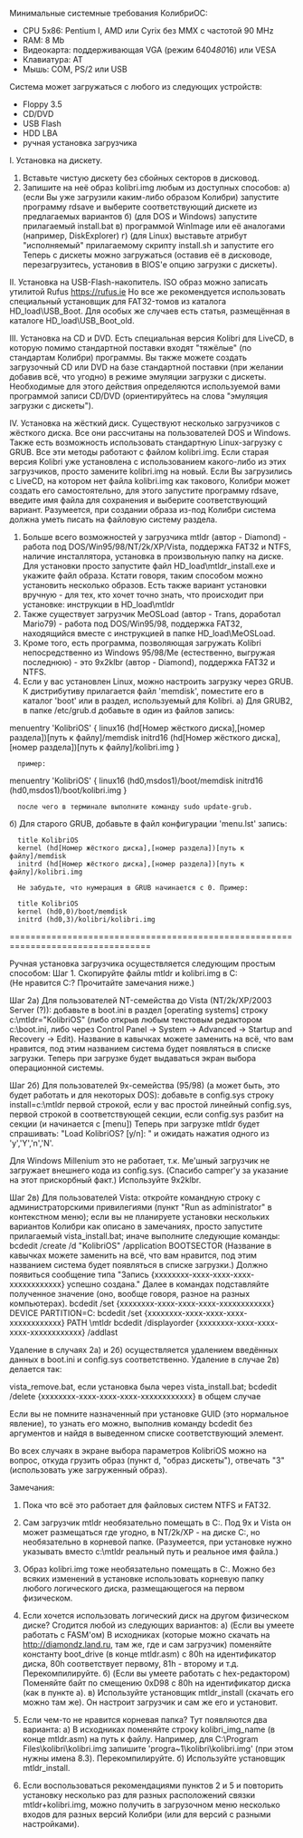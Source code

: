 Минимальные системные требования КолибриОС:
* CPU 5x86: Pentium I, AMD или Cyrix без MMX с частотой 90 MHz
* RAM: 8 Mb
* Видеокарта: поддерживающая VGA (режим 640*480*16) или VESA
* Клавиатура: AT
* Мышь: COM, PS/2 или USB

Система может загружаться с любого из следующих устройств:
- Floppy 3.5
- CD/DVD
- USB Flash
- HDD LBA
- ручная установка загрузчика

I. Установка на дискету.
  1) Вставьте чистую дискету без сбойных секторов в дисковод.
  2) Запишите на неё образ kolibri.img любым из доступных способов:
    а) (если Вы уже загрузили каким-либо образом Колибри) запустите программу
       rdsave и выберите соответствующий дискете из предлагаемых вариантов
    б) (для DOS и Windows) запустите прилагаемый install.bat
    в) программой WinImage или её аналогами (например, DiskExplorer)
    г) (для Linux) выставьте атрибут "исполняемый" прилагаемому скрипту
       install.sh и запустите его
Теперь с дискеты можно загружаться (оставив её в дисководе, перезагрузитесь,
  установив в BIOS'е опцию загрузки с дискеты).

II. Установка на USB-Flash-накопитель.
ISO образ можно записать утилитой Rufus https://rufus.ie
Но все же рекомендуется использовать специальный установщик для FAT32-томов
из каталога HD_load\USB_Boot.
Для особых же случаев есть статья, размещённая в каталоге HD_load\USB_Boot_old.

III. Установка на CD и DVD.
Есть специальная версия Kolibri для LiveCD, в которую помимо стандартной
поставки входят "тяжёлые" (по стандартам Колибри) программы.
Вы также можете создать загрузочный CD или DVD на базе стандартной поставки
(при желании добавив всё, что угодно) в режиме эмуляции загрузки с
дискеты. Необходимые для этого действия определяются используемой вами
программой записи CD/DVD
(ориентируйтесь на слова "эмуляция загрузки с дискеты").

IV. Установка на жёсткий диск.
Существуют несколько загрузчиков с жёсткого диска. Все они рассчитаны на
пользователей DOS и Windows. Также есть возможность использовать стандартную
Linux-загрузку с GRUB. Все эти методы работают с файлом kolibri.img. Если
старая версия Kolibri уже установлена с использованием какого-либо из этих
загрузчиков, просто замените kolibri.img на новый. Если Вы загрузились с
LiveCD, на котором нет файла kolibri.img как такового, Колибри может создать
его самостоятельно, для этого запустите программу rdsave, введите имя файла
для сохранения и выберите соответствующий вариант. Разумеется, при создании
образа из-под Колибри система должна уметь писать на файловую систему раздела.
1) Больше всего возможностей у загрузчика mtldr (автор - Diamond) - работа под
   DOS/Win95/98/NT/2k/XP/Vista, поддержка FAT32 и NTFS, наличие инсталлятора,
   установка в произвольную папку на диске.
   Для установки просто запустите файл HD_load\mtldr_install.exe и укажите
   файл образа. Кстати говоря, таким способом можно установить несколько
   образов. Есть также вариант установки вручную - для тех, кто хочет
   точно знать, что происходит при установке: инструкции в HD_load\mtldr
2) Также существует загрузчик MeOSLoad (автор - Trans, доработал Mario79) -
   работа под DOS/Win95/98, поддержка FAT32,
   находящийся вместе с инструкцией в папке HD_load\MeOSLoad.
3) Кроме того, есть программа, позволяющая загружать Kolibri непосредственно
   из Windows 95/98/Me (естественно, выгружая последнюю) - это 9x2klbr
   (автор - Diamond), поддержка FAT32 и NTFS.
4) Если у вас установлен Linux, можно настроить загрузку через GRUB.
   К дистрибутиву прилагается файл 'memdisk', поместите его в каталог 'boot'
   или в раздел, используемый для Kolibri.
   a) Для GRUB2, в папке /etc/grub.d добавьте в один из файлов запись:

menuentry 'KolibriOS' {
      linux16 (hd[Номер жёсткого диска],[номер раздела])[путь к файлу]/memdisk
      initrd16 (hd[Номер жёсткого диска],[номер раздела])[путь к файлу]/kolibri.img
      }

      пример:

menuentry 'KolibriOS' {
      linux16 (hd0,msdos1)/boot/memdisk
      initrd16 (hd0,msdos1)/boot/kolibri.img
      }

      после чего в терминале выполните команду sudo update-grub.

   б) Для старого GRUB, добавьте в файл конфигурации 'menu.lst' запись:

      title KolibriOS
      kernel (hd[Номер жёсткого диска],[номер раздела])[путь к файлу]/memdisk
      initrd (hd[Номер жёсткого диска],[номер раздела])[путь к файлу]/kolibri.img

      Не забудьте, что нумерация в GRUB начинается с 0. Пример:

      title KolibriOS
      kernel (hd0,0)/boot/memdisk
      initrd (hd0,3)/kolibri/kolibri.img

=================================================================================

Ручная установка загрузчика осуществляется следующим простым способом:
Шаг 1. Скопируйте файлы mtldr и kolibri.img в C:\
	(Не нравится C:\? Прочитайте замечания ниже.)

Шаг 2а) Для пользователей NT-семейства до Vista (NT/2k/XP/2003 Server (?)):
	добавьте в boot.ini в раздел [operating systems] строку
c:\mtldr="KolibriOS"
	(либо открыв любым текстовым редактором c:\boot.ini,
	 либо через Control Panel -> System -> Advanced -> Startup and Recovery
	-> Edit). Название в кавычках можете заменить на всё, что вам нравится,
	под этим названием система будет появляться в списке загрузки.
Теперь при загрузке будет выдаваться экран выбора операционной системы.

Шаг 2б) Для пользователей 9x-семейства (95/98)
(а может быть, это будет работать и для некоторых DOS):
	добавьте в config.sys строку
install=c:\mtldr
	первой строкой, если у вас простой линейный config.sys,
	первой строкой в соответствующей секции, если config.sys
	разбит на секции (и начинается с [menu])
Теперь при загрузке mtldr будет спрашивать: "Load KolibriOS? [y/n]: " и ожидать
нажатия одного из 'y','Y','n','N'.

Для Windows Millenium это не работает, т.к. Me'шный загрузчик не
загружает внешнего кода из config.sys. (Спасибо camper'у за указание
на этот прискорбный факт.) Используйте 9x2klbr.

Шаг 2в) Для пользователей Vista:
	откройте командную строку с администраторскими привилегиями
		(пункт "Run as administrator" в контекстном меню);
	если вы не планируете установки нескольких вариантов Колибри
	как описано в замечаниях, просто запустите прилагаемый vista_install.bat;
	иначе выполните следующие команды:
bcdedit /create /d "KolibriOS" /application BOOTSECTOR
	(Название в кавычках можете заменить на всё, что вам нравится,
	под этим названием система будет появляться в списке загрузки.)
	Должно появиться сообщение типа
"Запись {xxxxxxxx-xxxx-xxxx-xxxx-xxxxxxxxxxxx} успешно создана."
	Далее в командах подставляйте полученное значение (оно, вообще говоря,
	разное на разных компьютерах).
bcdedit /set {xxxxxxxx-xxxx-xxxx-xxxx-xxxxxxxxxxxx} DEVICE PARTITION=C:
bcdedit /set {xxxxxxxx-xxxx-xxxx-xxxx-xxxxxxxxxxxx} PATH \mtldr
bcdedit /displayorder {xxxxxxxx-xxxx-xxxx-xxxx-xxxxxxxxxxxx} /addlast

Удаление в случаях 2а) и 2б) осуществляется удалением введённых данных в
boot.ini и config.sys соответственно. Удаление в случае 2в) делается так:

vista_remove.bat, если установка была через vista_install.bat;
bcdedit /delete {xxxxxxxx-xxxx-xxxx-xxxx-xxxxxxxxxxxx} в общем случае

Если вы не помните назначенный при установке GUID (это нормальное явление),
то узнать его можно, выполнив команду bcdedit без аргументов и найдя
в выведенном списке соответствующий элемент.

Во всех случаях в экране выбора параметров KolibriOS можно на вопрос,
откуда грузить образ (пункт d, "образ дискеты"),
отвечать "3" (использовать уже загруженный образ).

Замечания:

1. Пока что всё это работает для файловых систем NTFS и FAT32. 

2. Сам загрузчик mtldr необязательно помещать в C:\. Под 9x и Vista он может
размещаться где угодно, в NT/2k/XP - на диске C:, но необязательно
в корневой папке. (Разумеется, при установке нужно указывать вместо
c:\mtldr реальный путь и реальное имя файла.)

3. Образ kolibri.img тоже необязательно помещать в C:\. Можно без всяких
изменений в установке использовать корневую папку любого логического диска,
размещающегося на первом физическом.

4. Если хочется использовать логический диск на другом физическом диске?
Сгодится любой из следующих вариантов:
a) (Если вы умеете работать с FASM'ом) В исходниках (которые можно скачать
   на http://diamondz.land.ru, там же, где и сам загрузчик) поменяйте
   константу boot_drive (в конце mtldr.asm) с 80h на идентификатор диска,
   80h соответствует первому, 81h - второму и т.д. Перекомпилируйте.
б) (Если вы умеете работать с hex-редактором) Поменяйте байт по смещению 0xD98
   с 80h на идентификатор диска (как в пункте а).
в) Используйте установщик mtldr_install (скачать его можно там же).
   Он настроит загрузчик и сам же его и установит.

5. Если чем-то не нравится корневая папка? Тут появляются два варианта:
а) В исходниках поменяйте строку kolibri_img_name (в конце mtldr.asm)
   на путь к файлу. Например, для C:\Program Files\kolibri\kolibri.img запишите
   'progra~1\kolibri\kolibri.img' (при этом нужны имена 8.3). Перекомпилируйте.
б) Используйте установщик mtldr_install.

6. Если воспользоваться рекомендациями пунктов 2 и 5 и повторить установку
   несколько раз для разных расположений связки mtldr+kolibri.img,
   можно получить в загрузочном меню несколько входов для разных версий
   Колибри (или для версий с разными настройками).
